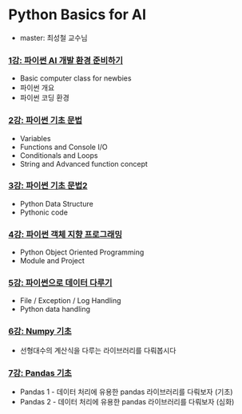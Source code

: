 # Python Basics for AI
- master: 최성철 교수님

### [1강: 파이썬 AI 개발 환경 준비하기](https://github.com/jinmang2/BoostCamp_AI_Tech_2/tree/main/u-stage/python_basic/ch01_python/README.md)
- Basic computer class for newbies
- 파이썬 개요
- 파이썬 코딩 환경

### [2강: 파이썬 기초 문법](https://github.com/jinmang2/BoostCamp_AI_Tech_2/tree/main/u-stage/python_basic/ch02_syntax/README.md)
- Variables
- Functions and Console I/O
- Conditionals and Loops
- String and Advanced function concept

### [3강: 파이썬 기초 문법2](https://github.com/jinmang2/BoostCamp_AI_Tech_2/tree/main/u-stage/python_basic/ch03_syntax2/README.md)
- Python Data Structure
- Pythonic code

### [4강: 파이썬 객체 지향 프로그래밍](https://github.com/jinmang2/BoostCamp_AI_Tech_2/tree/main/u-stage/python_basic/ch04_oop/README.md)
- Python Object Oriented Programming
- Module and Project

### [5강: 파이썬으로 데이터 다루기](https://github.com/jinmang2/BoostCamp_AI_Tech_2/tree/main/u-stage/python_basic/ch05_data_handling/README.md)
- File / Exception / Log Handling
- Python data handling

### [6강: Numpy 기초](https://github.com/jinmang2/BoostCamp_AI_Tech_2/tree/main/u-stage/python_basic/ch06_numpy/README.md)
- 선형대수의 계산식을 다루는 라이브러리를 다뤄봅시다

### [7강: Pandas 기초](https://github.com/jinmang2/BoostCamp_AI_Tech_2/tree/main/u-stage/python_basic/ch07_pandas/README.md)
- Pandas 1 - 데이터 처리에 유용한 pandas 라이브러리를 다뤄보자 (기초)
- Pandas 2 - 데이터 처리에 유용한 pandas 라이브러리를 다뤄보자 (심화)
